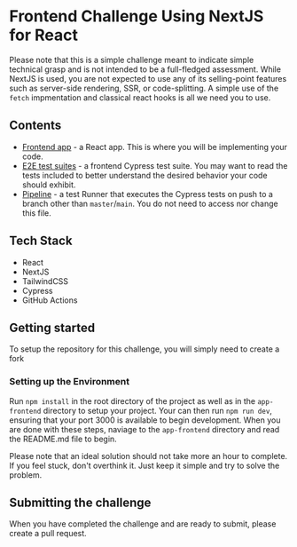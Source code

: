 # Frontend Challenge Using NextJS for React

Please note that this is a simple challenge meant to indicate simple technical grasp and is not intended to be a full-fledged assessment. While NextJS is used, you are not expected to use any of its selling-point features such as server-side rendering, SSR, or code-splitting. A simple use of the `fetch` impmentation and classical react hooks is all we need you to use.

## Contents

- [Frontend app](app-frontend) - a React app. This is where you will be implementing your code.
- [E2E test suites](cypress/integration) - a frontend Cypress test suite. You may want to read the tests included to better understand the desired behavior your code should exhibit.
- [Pipeline](.github/workflows/tests.yml) - a test Runner that executes the Cypress tests on push to a branch other than `master`/`main`. You do not need to access nor change this file.

## Tech Stack

- React
- NextJS
- TailwindCSS
- Cypress
- GitHub Actions

## Getting started

To setup the repository for this challenge, you will simply need to create a fork

### Setting up the Environment

Run `npm install` in the root directory of the project as well as in the `app-frontend` directory to setup your project. Your can then run `npm run dev`, ensuring that your port 3000 is available to begin development. When you are done with these steps, naviage to the `app-frontend` directory and read the README.md file to begin.

Please note that an ideal solution should not take more an hour to complete. If you feel stuck, don't overthink it. Just keep it simple and try to solve the problem.

## Submitting the challenge

When you have completed the challenge and are ready to submit, please create a pull request.
